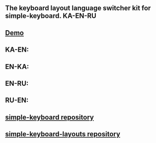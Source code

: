## The keyboard layout language switcher kit for simple-keyboard. KA-EN-RU

##  [Demo](http://e404r.vip/git/skls/en-ka.html)


## KA-EN:<script src="src/ka-en.js"></script>

## EN-KA:<script src="src/en-ka.js"></script>

## EN-RU:<script src="src/en-ru.js"></script>

## RU-EN:<script src="src/ru-rn.js"></script>





## [simple-keyboard repository](https://github.com/hodgef/simple-keyboard)

## [simple-keyboard-layouts repository](https://github.com/hodgef/simple-keyboard-layouts)


